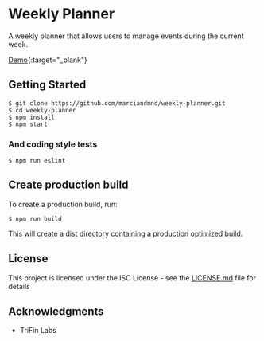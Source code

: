 # Weekly Planner

A weekly planner that allows users to manage events during the current week.

[Demo](http://js-weekly-planner.s3-website.us-east-2.amazonaws.com/){:target="_blank"}

## Getting Started

```
$ git clone https://github.com/marciandmnd/weekly-planner.git
$ cd weekly-planner
$ npm install
$ npm start
```

### And coding style tests

```
$ npm run eslint
```

## Create production build

To create a production build, run: 

```
$ npm run build
```

This will create a dist directory containing a production optimized build.
## License

This project is licensed under the ISC License - see the [LICENSE.md](LICENSE.md) file for details

## Acknowledgments

* TriFin Labs
